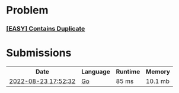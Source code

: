 <h1>Problem</h1>
<h3><a href="https://leetcode.com/problems/contains-duplicate/description/">[EASY] Contains Duplicate</a></h3>

<h1>Submissions</h1>
<table>
<tr>
<th>Date</th> <th>Language</th> <th>Runtime</th> <th>Memory</th>
</tr>
<tr>
<td> <a href="https://leetcode.com/submissions/detail/781335487/"> 2022-08-23 17:52:32 </a> </td>
<td> <a href="./0217.%20Contains%20Duplicate.go"> Go </a> </td>
<td> 85 ms </td>
<td> 10.1 mb </td>
</tr>
</table>